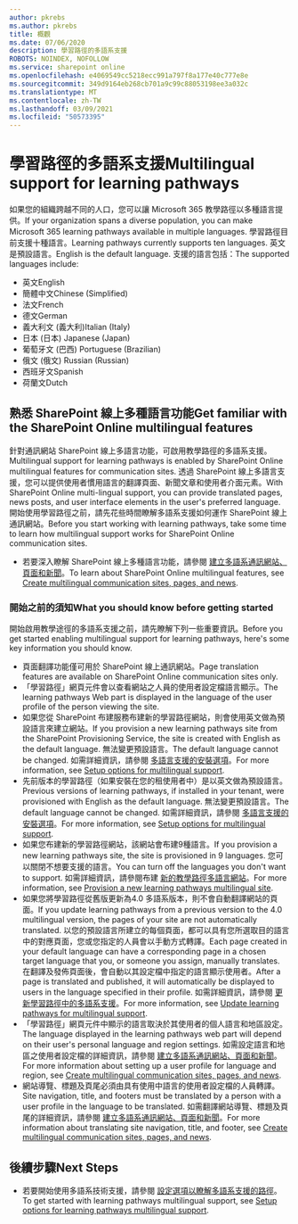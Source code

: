 ```yaml
---
author: pkrebs
ms.author: pkrebs
title: 概觀
ms.date: 07/06/2020
description: 學習路徑的多語系支援
ROBOTS: NOINDEX, NOFOLLOW
ms.service: sharepoint online
ms.openlocfilehash: e4069549cc5218ecc991a797f8a177e40c777e8e
ms.sourcegitcommit: 349d9164eb268cb701a9c99c88053198ee3a032c
ms.translationtype: MT
ms.contentlocale: zh-TW
ms.lasthandoff: 03/09/2021
ms.locfileid: "50573395"
---
```

# <a name="multilingual-support-for-learning-pathways"></a><span data-ttu-id="46ead-103">學習路徑的多語系支援</span><span class="sxs-lookup"><span data-stu-id="46ead-103">Multilingual support for learning pathways</span></span>

<span data-ttu-id="46ead-104">如果您的組織跨越不同的人口，您可以讓 Microsoft 365 教學路徑以多種語言提供。</span><span class="sxs-lookup"><span data-stu-id="46ead-104">If your organization spans a diverse population, you can make Microsoft 365 learning pathways available in multiple languages.</span></span> <span data-ttu-id="46ead-105">學習路徑目前支援十種語言。</span><span class="sxs-lookup"><span data-stu-id="46ead-105">Learning pathways currently supports ten languages.</span></span> <span data-ttu-id="46ead-106">英文是預設語言。</span><span class="sxs-lookup"><span data-stu-id="46ead-106">English is the default language.</span></span> <span data-ttu-id="46ead-107">支援的語言包括：</span><span class="sxs-lookup"><span data-stu-id="46ead-107">The supported languages include:</span></span>   

- <span data-ttu-id="46ead-108">英文</span><span class="sxs-lookup"><span data-stu-id="46ead-108">English</span></span>    
- <span data-ttu-id="46ead-109">簡體中文</span><span class="sxs-lookup"><span data-stu-id="46ead-109">Chinese (Simplified)</span></span>
- <span data-ttu-id="46ead-110">法文</span><span class="sxs-lookup"><span data-stu-id="46ead-110">French</span></span>
- <span data-ttu-id="46ead-111">德文</span><span class="sxs-lookup"><span data-stu-id="46ead-111">German</span></span>
- <span data-ttu-id="46ead-112">義大利文 (義大利)</span><span class="sxs-lookup"><span data-stu-id="46ead-112">Italian (Italy)</span></span>
- <span data-ttu-id="46ead-113">日本 (日本) </span><span class="sxs-lookup"><span data-stu-id="46ead-113">Japanese (Japan)</span></span>
- <span data-ttu-id="46ead-114">葡萄牙文 (巴西) </span><span class="sxs-lookup"><span data-stu-id="46ead-114">Portuguese (Brazilian)</span></span>
- <span data-ttu-id="46ead-115">俄文 (俄文) </span><span class="sxs-lookup"><span data-stu-id="46ead-115">Russian (Russian)</span></span>
- <span data-ttu-id="46ead-116">西班牙文</span><span class="sxs-lookup"><span data-stu-id="46ead-116">Spanish</span></span>
- <span data-ttu-id="46ead-117">荷蘭文</span><span class="sxs-lookup"><span data-stu-id="46ead-117">Dutch</span></span>

## <a name="get-familiar-with-the-sharepoint-online-multilingual-features"></a><span data-ttu-id="46ead-118">熟悉 SharePoint 線上多種語言功能</span><span class="sxs-lookup"><span data-stu-id="46ead-118">Get familiar with the SharePoint Online multilingual features</span></span>
<span data-ttu-id="46ead-119">針對通訊網站 SharePoint 線上多語言功能，可啟用教學路徑的多語系支援。</span><span class="sxs-lookup"><span data-stu-id="46ead-119">Multilingual support for learning pathways is enabled by SharePoint Online multilingual features for communication sites.</span></span>
<span data-ttu-id="46ead-120">透過 SharePoint 線上多語言支援，您可以提供使用者慣用語言的翻譯頁面、新聞文章和使用者介面元素。</span><span class="sxs-lookup"><span data-stu-id="46ead-120">With SharePoint Online multi-lingual support, you can provide translated pages, news posts, and user interface elements in the user's preferred language.</span></span> <span data-ttu-id="46ead-121">開始使用學習路徑之前，請先花些時間瞭解多語系支援如何運作 SharePoint 線上通訊網站。</span><span class="sxs-lookup"><span data-stu-id="46ead-121">Before you start working with learning pathways, take some time to learn how multilingual support works for SharePoint Online communication sites.</span></span> 
- <span data-ttu-id="46ead-122">若要深入瞭解 SharePoint 線上多種語言功能，請參閱 [建立多語系通訊網站、頁面和新聞](https://support.office.com/article/2bb7d610-5453-41c6-a0e8-6f40b3ed750c)。</span><span class="sxs-lookup"><span data-stu-id="46ead-122">To learn about SharePoint Online multilingual features, see [Create multilingual communication sites, pages, and news](https://support.office.com/article/2bb7d610-5453-41c6-a0e8-6f40b3ed750c).</span></span> 

### <a name="what-you-should-know-before-getting-started"></a><span data-ttu-id="46ead-123">開始之前的須知</span><span class="sxs-lookup"><span data-stu-id="46ead-123">What you should know before getting started</span></span> 
<span data-ttu-id="46ead-124">開始啟用教學途徑的多語系支援之前，請先瞭解下列一些重要資訊。</span><span class="sxs-lookup"><span data-stu-id="46ead-124">Before you get started enabling multilingual support for learning pathways, here's some key information you should know.</span></span> 

- <span data-ttu-id="46ead-125">頁面翻譯功能僅可用於 SharePoint 線上通訊網站。</span><span class="sxs-lookup"><span data-stu-id="46ead-125">Page translation features are available on SharePoint Online communication sites only.</span></span>
- <span data-ttu-id="46ead-126">「學習路徑」網頁元件會以查看網站之人員的使用者設定檔語言顯示。</span><span class="sxs-lookup"><span data-stu-id="46ead-126">The learning pathways Web part is displayed in the language of the user profile of the person viewing the site.</span></span>   
- <span data-ttu-id="46ead-127">如果您從 SharePoint 布建服務布建新的學習路徑網站，則會使用英文做為預設語言來建立網站。</span><span class="sxs-lookup"><span data-stu-id="46ead-127">If you provision a new learning pathways site from the SharePoint Provisioning Service, the site is created with English as the default language.</span></span> <span data-ttu-id="46ead-128">無法變更預設語言。</span><span class="sxs-lookup"><span data-stu-id="46ead-128">The default language cannot be changed.</span></span> <span data-ttu-id="46ead-129">如需詳細資訊，請參閱 [多語言支援的安裝選項](https://docs.microsoft.com/office365/customlearning/custom_setupoptions_ml)。</span><span class="sxs-lookup"><span data-stu-id="46ead-129">For more information, see [Setup options for multilingual support](https://docs.microsoft.com/office365/customlearning/custom_setupoptions_ml).</span></span>
- <span data-ttu-id="46ead-130">先前版本的學習路徑（如果安裝在您的租使用者中）是以英文做為預設語言。</span><span class="sxs-lookup"><span data-stu-id="46ead-130">Previous versions of learning pathways, if installed in your tenant, were provisioned with English as the default language.</span></span> <span data-ttu-id="46ead-131">無法變更預設語言。</span><span class="sxs-lookup"><span data-stu-id="46ead-131">The default language cannot be changed.</span></span> <span data-ttu-id="46ead-132">如需詳細資訊，請參閱 [多語言支援的安裝選項](https://docs.microsoft.com/office365/customlearning/custom_setupoptions_ml)。</span><span class="sxs-lookup"><span data-stu-id="46ead-132">For more information, see [Setup options for multilingual support](https://docs.microsoft.com/office365/customlearning/custom_setupoptions_ml).</span></span>
- <span data-ttu-id="46ead-133">如果您布建新的學習路徑網站，該網站會布建9種語言。</span><span class="sxs-lookup"><span data-stu-id="46ead-133">If you provision a new learning pathways site, the site is provisioned in 9 languages.</span></span> <span data-ttu-id="46ead-134">您可以關閉不想要支援的語言。</span><span class="sxs-lookup"><span data-stu-id="46ead-134">You can turn off the languages you don't want to support.</span></span> <span data-ttu-id="46ead-135">如需詳細資訊，請參閱布建 [新的教學路徑多語言網站](https://docs.microsoft.com/office365/customlearning/custom_provision_ml)。</span><span class="sxs-lookup"><span data-stu-id="46ead-135">For more information, see [Provision a new learning pathways multilingual site](https://docs.microsoft.com/office365/customlearning/custom_provision_ml).</span></span>  
- <span data-ttu-id="46ead-136">如果您將學習路徑從舊版更新為4.0 多語系版本，則不會自動翻譯網站的頁面。</span><span class="sxs-lookup"><span data-stu-id="46ead-136">If you update learning pathways from a previous version to the 4.0 multilingual version, the pages of your site are not automatically translated.</span></span> <span data-ttu-id="46ead-137">以您的預設語言所建立的每個頁面，都可以具有您所選取目的語言中的對應頁面，您或您指定的人員會以手動方式轉譯。</span><span class="sxs-lookup"><span data-stu-id="46ead-137">Each page created in your default language can have a corresponding page in a chosen target language that you, or someone you assign, manually translates.</span></span> <span data-ttu-id="46ead-138">在翻譯及發佈頁面後，會自動以其設定檔中指定的語言顯示使用者。</span><span class="sxs-lookup"><span data-stu-id="46ead-138">After a page is translated and published, it will automatically be displayed to users in the language specified in their profile.</span></span> <span data-ttu-id="46ead-139">如需詳細資訊，請參閱 [更新學習路徑中的多語系支援](https://docs.microsoft.com/office365/customlearning/custom_update_ml)。</span><span class="sxs-lookup"><span data-stu-id="46ead-139">For more information, see [Update learning pathways for multilingual support](https://docs.microsoft.com/office365/customlearning/custom_update_ml).</span></span> 
- <span data-ttu-id="46ead-140">「學習路徑」網頁元件中顯示的語言取決於其使用者的個人語言和地區設定。</span><span class="sxs-lookup"><span data-stu-id="46ead-140">The language displayed in the learning pathways web part will depend on their user's personal language and region settings.</span></span> <span data-ttu-id="46ead-141">如需設定語言和地區之使用者設定檔的詳細資訊，請參閱 [建立多語系通訊網站、頁面和新聞](https://support.office.com/article/2bb7d610-5453-41c6-a0e8-6f40b3ed750c)。</span><span class="sxs-lookup"><span data-stu-id="46ead-141">For more information about setting up a user profile for language and region, see [Create multilingual communication sites, pages, and news](https://support.office.com/article/2bb7d610-5453-41c6-a0e8-6f40b3ed750c).</span></span> 
- <span data-ttu-id="46ead-142">網站導覽、標題及頁尾必須由具有使用中語言的使用者設定檔的人員轉譯。</span><span class="sxs-lookup"><span data-stu-id="46ead-142">Site navigation, title, and footers must be translated by a person with a user profile in the language to be translated.</span></span> <span data-ttu-id="46ead-143">如需翻譯網站導覽、標題及頁尾的詳細資訊，請參閱 [建立多語系通訊網站、頁面和新聞](https://support.office.com/article/2bb7d610-5453-41c6-a0e8-6f40b3ed750c)。</span><span class="sxs-lookup"><span data-stu-id="46ead-143">For more information about translating site navigation, title, and footer, see [Create multilingual communication sites, pages, and news](https://support.office.com/article/2bb7d610-5453-41c6-a0e8-6f40b3ed750c).</span></span>

## <a name="next-steps"></a><span data-ttu-id="46ead-144">後續步驟</span><span class="sxs-lookup"><span data-stu-id="46ead-144">Next Steps</span></span>
- <span data-ttu-id="46ead-145">若要開始使用多語系技術支援，請參閱 [設定選項以瞭解多語系支援的路徑](https://docs.microsoft.com/office365/customlearning/custom_setupoptions_ml)。</span><span class="sxs-lookup"><span data-stu-id="46ead-145">To get started with learning pathways multilingual support, see [Setup options for learning pathways multilingual support](https://docs.microsoft.com/office365/customlearning/custom_setupoptions_ml).</span></span>